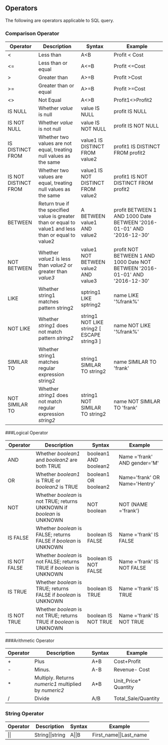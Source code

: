 ## Operators

The following are operators applicable to SQL query.

### Comparison Operator 

| Operator             | Description                               | Syntax                                   | Example                                  |
| -------------------- | ---------------------------------------- | ---------------------------------------- | ---------------------------------------- |
| <                    | Less than                                | A<B                                      | Profit < Cost                            |
| <=                   | Less than or equal                       | A<=B                                     | Profit <=Cost                            |
| >                    | Greater than                             | A>=B                                     | Profit >Cost                             |
| >=                   | Greater than or equal                    | A>=B                                     | Profit >=Cost                            |
| <>                   | Not Equal                                | A<>B                                     | Profit1<>Profit2                         |
| IS NULL              | Whether *value* is null                  | value IS NULL                            | profit IS NULL                           |
| IS NOT NULL          | Whether *value* is not null              | value IS NOT NULL                        | profit IS NOT NULL                       |
| IS DISTINCT FROM     | Whether two values are not equal, treating null values as the same | value1 IS DISTINCT FROM value2           | profit1 IS DISTINCT FROM profit2         |
| IS NOT DISTINCT FROM | Whether two values are equal, treating null values as the same | value1 IS NOT DISTINCT FROM value2       | profit1 IS NOT DISTINCT FROM profit2     |
| BETWEEN              | Return true if the specified value is greater than or equal to value1 and less than or equal to value2 | A BETWEEN   value1 AND value2            | profit BETWEEN 1 AND 1000      Date BETWEEN '2016-01-01' AND '2016-12-30' |
| NOT BETWEEN          | Whether *value1* is less than *value2* or greater than *value3* | value1 NOT BETWEEN value2 AND value3     | profit NOT BETWEEN 1 AND 1000      Date NOT BETWEEN '2016-01-01' AND '2016-12-30' |
| LIKE                 | Whether string1 matches pattern string2  | sptring1 LIKE sptring2                   | name LIKE '%frank%'                      |
| NOT LIKE             | Whether *string1* does not match pattern *string2* | string1 NOT LIKE string2 [ ESCAPE string3 ] | name NOT LIKE '%frank%'                  |
| SIMILAR TO           | Whether string1 matches regular expression string2 | string1 SIMILAR TO string2               | name SIMILAR TO 'frank'                  |
| NOT SIMILAR TO       | Whether *string1* does not match regular expression *string2* | string1 NOT SIMILAR TO string2           | name NOT SIMILAR TO 'frank'              |

###Logical Operator

| Operator     | Description                               | Syntax                | Example                       |
| ------------ | ---------------------------------------- | --------------------- | ----------------------------- |
| AND          | Whether *boolean1* and *boolean2* are both TRUE | boolean1 AND boolean2 | Name ='frank' AND gender='M'  |
| OR           | Whether *boolean1* is TRUE or *boolean2* is TRUE | boolean1 OR boolean2  | Name='frank' OR Name='Hentry' |
| NOT          | Whether *boolean* is not TRUE; returns UNKNOWN if *boolean* is UNKNOWN | NOT boolean           | NOT (NAME ='frank')           |
| IS FALSE     | Whether *boolean* is FALSE; returns FALSE if *boolean* is UNKNOWN | boolean IS FALSE      | Name ='frank' IS FALSE        |
| IS NOT FALSE | Whether *boolean* is not FALSE; returns TRUE if *boolean* is UNKNOWN | boolean IS NOT FALSE  | Name ='frank' IS NOT FALSE    |
| IS TRUE      | Whether *boolean* is TRUE; returns FALSE if *boolean* is UNKNOWN | boolean IS TRUE       | Name ='frank' IS TRUE         |
| IS NOT TRUE  | Whether *boolean* is not TRUE; returns TRUE if *boolean* is UNKNOWN | boolean IS NOT TRUE   | Name ='frank' IS NOT TRUE     |

###Arithmetic Operator

| Operator | Description                               | Syntax | Example              |
| -------- | ---------------------------------------- | ------ | -------------------- |
| +        | Plus                                     | A+B    | Cost+Profit          |
| -        | Minus.                                   | A-B    | Revenue- Cost        |
| *        | Multiply. Returns *numeric1* multiplied by *numeric2* | A*B    | Unit_Price* Quantity |
| /        | Divide                                   | A/B    | Total_Sale/Quantity  |

### String Operator

| Operator | Description       | Syntax | Example                 |
| -------- | ---------------- | ------ | ----------------------- |
| \|\|     | String\|\|string | A\|\|B | First_name\|\|Last_name |

